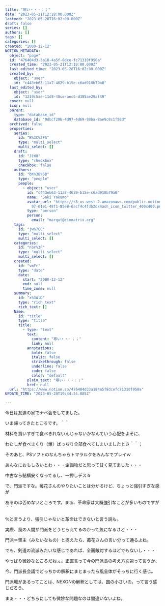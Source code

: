 ```yaml
---
title: "寒い・・・；；"
date: "2023-05-21T12:18:00.000Z"
lastmod: "2023-05-28T16:02:00.000Z"
draft: false
series: []
authors: []
tags: []
categories: []
created: "2000-12-12"
NOTION_METADATA:
  object: "page"
  id: "476404d3-3a18-4a5f-8dce-fc71310f950a"
  created_time: "2023-05-21T12:18:00.000Z"
  last_edited_time: "2023-05-28T16:02:00.000Z"
  created_by:
    object: "user"
    id: "c443eb63-11a7-4629-b15e-c6ad918b79a0"
  last_edited_by:
    object: "user"
    id: "1219c5ae-11d8-48ce-aec6-d385ae29af49"
  cover: null
  icon: null
  parent:
    type: "database_id"
    database_id: "9dbcf20b-4d97-4d69-98ba-8ae9c8c1f58d"
  archived: false
  properties:
    series:
      id: "B%3C%3FS"
      type: "multi_select"
      multi_select: []
    draft:
      id: "JiWU"
      type: "checkbox"
      checkbox: false
    authors:
      id: "bK%3B%5B"
      type: "people"
      people:
        - object: "user"
          id: "c443eb63-11a7-4629-b15e-c6ad918b79a0"
          name: "Saki Yakumo"
          avatar_url: "https://s3-us-west-2.amazonaws.com/public.notion-static.com/3ad1c4\
            97-61e1-48f1-85e8-6acf4c4fdb2d/maoh_icon_twitter_400x400.png"
          type: "person"
          person:
            email: "marqut@ziomatrix.org"
    tags:
      id: "jw%7CC"
      type: "multi_select"
      multi_select: []
    categories:
      id: "nbY%3F"
      type: "multi_select"
      multi_select: []
    created:
      id: "vmFr"
      type: "date"
      date:
        start: "2000-12-12"
        end: null
        time_zone: null
    summary:
      id: "x%3AlD"
      type: "rich_text"
      rich_text: []
    Name:
      id: "title"
      type: "title"
      title:
        - type: "text"
          text:
            content: "寒い・・・；；"
            link: null
          annotations:
            bold: false
            italic: false
            strikethrough: false
            underline: false
            code: false
            color: "default"
          plain_text: "寒い・・・；；"
          href: null
  url: "https://www.notion.so/476404d33a184a5f8dcefc71310f950a"
UPDATE_TIME: "2023-05-28T19:44:34.885Z"

---
```

<link rel="stylesheet" href="https://cdn.jsdelivr.net/npm/katex@0.16.2/dist/katex.min.css" integrity="sha384-bYdxxUwYipFNohQlHt0bjN/LCpueqWz13HufFEV1SUatKs1cm4L6fFgCi1jT643X" crossorigin="anonymous">


今日は友達の家でナベ会をしてました。


いま帰ってきたところです。＾＾


材料を買いすぎて食べきれないんじゃないかなんていう心配をよそに、


わたしが食べまくり（爆）ばっちり全部食べてしまいましたとさ＾＾；


そのあと、PSソフトのなんちゃらトマラルクをみんなでプレイｗ


あんなにおもしろいとわ・・・企画物だと思って甘く見てました・・・


中古なら結構安くなってるし、一押しデス☆


で、門派ですな。苺花さんのやりたいことは分かるけど、ちょっと強引すぎな感が


あるのは否めないところです。まぁ、革命家は大概強引なことが多いものですが＾＾


％と言うより、強引じゃないと革命はできないと言う説も。


実際、風の人間が門派をどうとらえてるのかって気になるけど・・・


門派＝領主（みたいなもの）と捉えたら、苺花さんの言い分って通るよね。


でも、剣道の流派みたいな感じであれば、全面敵対するほどでもないし・・・


やっぱり微妙なところだねぇ。正直言って今の門派長の考え方次第って言うか、


今、門派長会議でどっちかの解釈にまとまったら風全体がそっちに行く感じ。


門派城があるってことは、NEXONの解釈としては、国の小さいの。って言う感じだろう。


まぁ・・・どちらにしても微妙な問題なのは間違いないよね。

